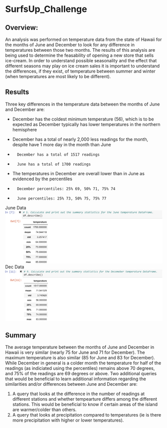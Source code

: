 # SurfsUp_Challenge

## Overview:
An analysis was performed on temperature data from the state of Hawaii for the months of June and December to look for any difference in temperatures between
those two months. The results of this analysis are being used to determine the feasability of opening a new store that sells ice-cream. In order to understand possible
seasonality and the effect that different seasons may play on ice cream sales it is important to understand the differences, if they exist, of temperature
between summer and winter (when temperatures are most likely to be different).

## Results
Three key differences in the temperature data between the months of June and December are:

- December has the coldest minimum temperature (56), which is to be expected as December typically has lower temperatures in the northern hemisphere
- December has a total of nearly 2,000 less readings for the month, despite have 1 more day in the month than June

-		December has a total of 1517 readings
-		June has a total of 1700 readings


- The temperatures in December are overall lower than in June as evidenced by the percentiles

-  		December percentiles: 25% 69, 50% 71, 75% 74
-		June percentiles: 25% 73, 50% 75, 75% 77
June Data
![Page1](Images\june_temp_data.png)
Dec Data
![Page2](Images\dec_temp_data.png)
## Summary
The average temperature between the months of June and December in Hawaii is very similar (nearly 75 for June and 71 for December). The maximum temperature is also
similar (85 for June and 83 for December). While December in general is a colder month the temperature for half of the readings (as indiciated using the
percentiles) remains above 70 degrees, and 75% of the readings are 69 degrees or above. Two additional queries that would be beneficial to learn additional information
regarding the similarities and/or differences between June and December are:

1. A query that looks at the difference in the number of readings at different stations and whether tempearture differs among the different stations. This would be beneficial to know if certain areas of the island are warmer/colder than others.
2. A query that looks at precipitation compared to temperatures (ie is there more precipitation with higher or lower temperatures).
